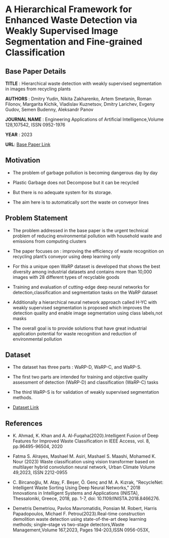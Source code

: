 # A Hierarchical Framework for Enhanced Waste Detection via Weakly Supervised Image Segmentation and Fine-grained Classification
## Base Paper Details
**TITLE** : Hierarchical waste detection with weakly supervised   segmentation in images from recycling plants

**AUTHORS** : Dmitry Yudin, Nikita Zakharenko, Artem Smetanin, Roman Filonov, Margarita Kichik, Vladislav Kuznetsov, Dmitry Larichev, Evgeny Gudov, Semen Budenny, Aleksandr Panov

**JOURNAL NAME** : Engineering Applications of Artificial Intelligence,Volume 128,107542, ISSN 0952-1976

**YEAR** : 2023

**URL**: [Base Paper Link](https://www.sciencedirect.com/science/article/pii/S0952197623017268)

## Motivation
- The problem of garbage pollution is becoming dangerous day by day

- Plastic Garbage does not Decompose but it can be recycled

 - But there is no adequate system for its storage. 

- The aim here is to automatically sort the waste on conveyor lines


## Problem Statement
- The problem addressed in the base paper is the urgent technical problem of reducing environmental pollution with household waste and emissions from computing clusters

- The paper focuses on : improving the efficiency of waste recognition on recycling plant’s conveyor using deep learning only

- For this a unique open WaRP dataset is developed that shows the best diversity among industrial datasets and contains more than 10,000 images with 28 different types of recyclable goods

- Training and evaluation of cutting-edge deep neural networks for detection,classification and segmentation tasks on the WaRP dataset

- Additionally a hierarchical neural network approach called H-YC with weakly supervised segmentation is proposed which improves the detection quality and enable image segmentation using class labels,not masks

- The overall goal is to provide solutions that have great industrial application potential for waste recognition and reduction of environmental pollution 


## Dataset
- The dataset has three parts : WaRP-D, WaRP-C, and WaRP-S. 

- The first two parts are intended for training and objective quality assessment of detection (WaRP-D) and classification (WaRP-C) tasks

- The third WaRP-S is for validation of weakly supervised segmentation methods. 

- [Dataset Link](https://www.kaggle.com/datasets/parohod/warp-waste-recycling-plant-dataset)


## References
- K. Ahmad, K. Khan and A. Al-Fuqaha(2020).Intelligent Fusion of Deep Features for Improved Waste Classification in IEEE Access, vol. 8, pp.96495-96504, 2020 


- Fatma S. Alrayes, Mashael M. Asiri, Mashael S. Maashi, Mohamed K. Nour (2023) Waste classification using vision transformer based on multilayer hybrid convolution neural network,
Urban Climate Volume 49,2023, ISSN 2212-0955


- C. Bircanoğlu, M. Atay, F. Beşer, Ö. Genç and M. A. Kızrak, "RecycleNet: Intelligent Waste Sorting Using Deep Neural Networks," 2018 Innovations in Intelligent Systems and Applications (INISTA), Thessaloniki, Greece, 2018, pp. 1-7, doi: 10.1109/INISTA.2018.8466276.

- Demetris Demetriou, Pavlos Mavromatidis, Ponsian M. Robert, Harris Papadopoulos, Michael F. Petrou(2023).Real-time construction demolition waste detection using state-of-the-art deep learning methods; single–stage vs two-stage detectors,Waste Management,Volume 167,2023,
Pages 194-203,ISSN 0956-053X,










  





